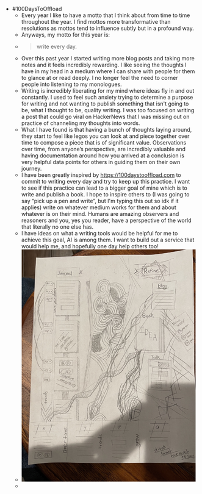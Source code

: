 - #100DaysToOffload
	- Every year I like to have a motto that I think about from time to time throughout the year. I find mottos more transformative than resolutions as mottos tend to influence subtly but in a profound way.
	- Anyways, my motto for this year is:
	- > write every day.
	- Over this past year I started writing more blog posts and taking more notes and it feels incredibly rewarding. I like seeing the thoughts I have in my head in a medium where I can share with people for them to glance at or read deeply. I no longer feel the need to corner people into listening to my monologues.
	- Writing is incredibly liberating for my mind where ideas fly in and out constantly. I used to feel such anxiety trying to determine a purpose for writing and not wanting to publish something that isn't going to be, what I thought to be, quality writing. I was too focused on writing a post that could go viral on HackerNews that I was missing out on practice of channeling my thoughts into words.
	- What I have found is that having a bunch of thoughts laying around, they start to feel like legos you can look at and piece together over time to compose a piece that is of significant value. Observations over time, from anyone’s perspective, are incredibly valuable and having documentation around how you arrived at a conclusion is very helpful data points for others in guiding them on their own journey.
	- I have been greatly inspired by https://100daystooffload.com to commit to writing every day and try to keep up this practice. I want to see if this practice can lead to a bigger goal of mine which is to write and publish a book. I hope to inspire others to (I was going to say “pick up a pen and write”, but I'm typing this out so idk if it applies) write on whatever medium works for them and about whatever is on their mind. Humans are amazing observers and reasoners and you, yes you reader, have a perspective of the world that literally no one else has.
	- I have ideas on what a writing tools would be helpful for me to achieve this goal, AI is among them. I want to build out a service that would help me, and hopefully one day help others too!
	- ![2024-01-01-20-48-29.jpeg](../assets/2024-01-01-20-48-29.jpeg)
	-